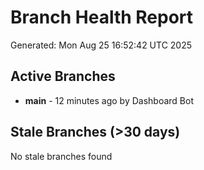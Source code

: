# Branch Health Report
Generated: Mon Aug 25 16:52:42 UTC 2025

## Active Branches
- **main** - 12 minutes ago by Dashboard Bot

## Stale Branches (>30 days)
No stale branches found
